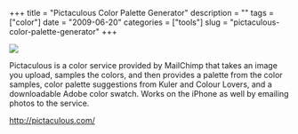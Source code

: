 +++
title = "Pictaculous Color Palette Generator"
description = ""
tags = ["color"]
date = "2009-06-20"
categories = ["tools"]
slug = "pictaculous-color-palette-generator"
+++


<div class="tool-screenshot mb1"><a href="http://pictaculous.com/"><img id='bluga-thumbnail-2686' class='bluga-thumbnail custom' src='http://media.konigi.com/bluga/
wt522fb3e4cfcdd_custom.jpg'/></a></div><p>Pictaculous is a color service provided by MailChimp that takes an image you upload, samples the colors, and then provides a palette from the color samples, color palette suggestions from Kuler and Colour Lovers, and a downloadable Adobe color swatch. Works on the iPhone as well by emailing photos to the service.</p>
  
<p><a href="http://pictaculous.com/">http://pictaculous.com/</a></p>
      
